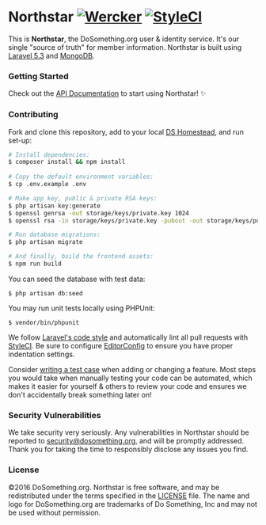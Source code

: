 # Northstar [![Wercker](https://img.shields.io/wercker/ci/548f17b907fa3ea41500a0ec.svg?style=flat-square)](https://app.wercker.com/#applications/548f17b907fa3ea41500a0ec) [![StyleCI](https://styleci.io/repos/26884886/shield)](https://styleci.io/repos/26884886)

This is __Northstar__, the DoSomething.org user & identity service. It's our single "source of truth" for member information.
Northstar is built using [Laravel 5.3](https://laravel.com/docs/5.3) and [MongoDB](https://www.mongodb.com).

### Getting Started

Check out the [API Documentation](https://github.com/DoSomething/northstar/blob/dev/documentation/README.md) to start using
Northstar! :sparkles:

### Contributing

Fork and clone this repository, add to your local [DS Homestead](https://github.com/DoSomething/ds-homestead), and run set-up:

```sh
# Install dependencies:
$ composer install && npm install
    
# Copy the default environment variables:
$ cp .env.example .env

# Make app key, public & private RSA keys:
$ php artisan key:generate
$ openssl genrsa -out storage/keys/private.key 1024
$ openssl rsa -in storage/keys/private.key -pubout -out storage/keys/public.key

# Run database migrations:
$ php artisan migrate

# And finally, build the frontend assets:
$ npm run build
```

You can seed the database with test data:

    $ php artisan db:seed

You may run unit tests locally using PHPUnit:

    $ vendor/bin/phpunit
    
We follow [Laravel's code style](http://laravel.com/docs/5.1/contributions#coding-style) and automatically
lint all pull requests with [StyleCI](https://styleci.io/repos/26884886). Be sure to configure
[EditorConfig](http://editorconfig.org) to ensure you have proper indentation settings.

Consider [writing a test case](http://laravel.com/docs/5.1/testing) when adding or changing a feature.
Most steps you would take when manually testing your code can be automated, which makes it easier for
yourself & others to review your code and ensures we don't accidentally break something later on!

### Security Vulnerabilities
We take security very seriously. Any vulnerabilities in Northstar should be reported to [security@dosomething.org](mailto:security@dosomething.org),
and will be promptly addressed. Thank you for taking the time to responsibly disclose any issues you find.

### License
&copy;2016 DoSomething.org. Northstar is free software, and may be redistributed under the terms specified
in the [LICENSE](https://github.com/DoSomething/northstar/blob/dev/LICENSE) file. The name and logo for
DoSomething.org are trademarks of Do Something, Inc and may not be used without permission.
